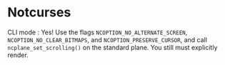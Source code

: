 # Notcurses

CLI mode :  Yes! Use the flags `NCOPTION_NO_ALTERNATE_SCREEN`,
   `NCOPTION_NO_CLEAR_BITMAPS`, and `NCOPTION_PRESERVE_CURSOR`,
   and call `ncplane_set_scrolling()` on the standard plane. You
   still must explicitly render.